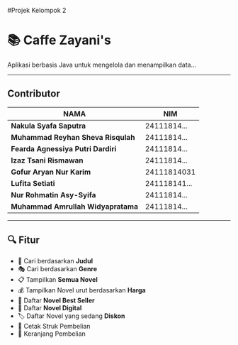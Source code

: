 #Projek Kelompok 2
# 📚 Caffe Zayani's

Aplikasi berbasis Java untuk mengelola dan menampilkan data...

---

 ##  Contributor
| NAMA | NIM |
|--------|--------|
| **Nakula Syafa Saputra** | 24111814... |
| **Muhammad Reyhan Sheva Risqulah** | 24111814... |
| **Fearda Agnessiya Putri Dardiri** | 24111814... |
| **Izaz Tsani Rismawan** | 24111814... |
| **Gofur Aryan Nur Karim** |  24111814031 |
| **Lufita Setiati** |  241118141... |
| **Nur Rohmatin Asy-Syifa** |  24111814... |
| **Muhammad Amrullah Widyapratama** |  24111814... |

---

## 🔍 Fitur

- 🔎 Cari berdasarkan **Judul**
- 🎭 Cari berdasarkan **Genre**
- 📋 Tampilkan **Semua Novel**
- 💰 Tampilkan Novel urut berdasarkan **Harga**
- 🌟 Daftar **Novel Best Seller**
- 📱 Daftar **Novel Digital**
- 🏷️ Daftar Novel yang sedang **Diskon**
- 🧾 Cetak Struk Pembelian
- 🛒 Keranjang Pembelian
